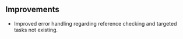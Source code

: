 ## Improvements

- Improved error handling regarding reference checking and targeted tasks not existing.
